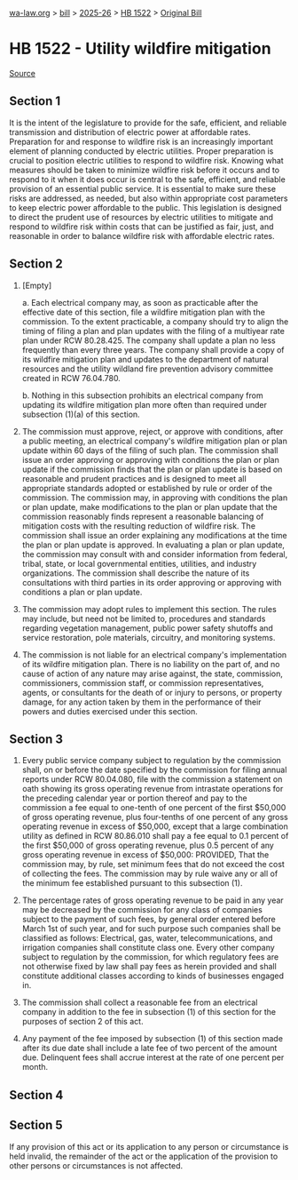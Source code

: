 [wa-law.org](/) > [bill](/bill/) > [2025-26](/bill/2025-26/) > [HB 1522](/bill/2025-26/hb/1522/) > [Original Bill](/bill/2025-26/hb/1522/1/)

# HB 1522 - Utility wildfire mitigation

[Source](http://lawfilesext.leg.wa.gov/biennium/2025-26/Pdf/Bills/House%20Bills/1522.pdf)

## Section 1
It is the intent of the legislature to provide for the safe, efficient, and reliable transmission and distribution of electric power at affordable rates. Preparation for and response to wildfire risk is an increasingly important element of planning conducted by electric utilities. Proper preparation is crucial to position electric utilities to respond to wildfire risk. Knowing what measures should be taken to minimize wildfire risk before it occurs and to respond to it when it does occur is central to the safe, efficient, and reliable provision of an essential public service. It is essential to make sure these risks are addressed, as needed, but also within appropriate cost parameters to keep electric power affordable to the public. This legislation is designed to direct the prudent use of resources by electric utilities to mitigate and respond to wildfire risk within costs that can be justified as fair, just, and reasonable in order to balance wildfire risk with affordable electric rates.

## Section 2
1. [Empty]

    a. Each electrical company may, as soon as practicable after the effective date of this section, file a wildfire mitigation plan with the commission. To the extent practicable, a company should try to align the timing of filing a plan and plan updates with the filing of a multiyear rate plan under RCW 80.28.425. The company shall update a plan no less frequently than every three years. The company shall provide a copy of its wildfire mitigation plan and updates to the department of natural resources and the utility wildland fire prevention advisory committee created in RCW 76.04.780.

    b. Nothing in this subsection prohibits an electrical company from updating its wildfire mitigation plan more often than required under subsection (1)(a) of this section.

2. The commission must approve, reject, or approve with conditions, after a public meeting, an electrical company's wildfire mitigation plan or plan update within 60 days of the filing of such plan. The commission shall issue an order approving or approving with conditions the plan or plan update if the commission finds that the plan or plan update is based on reasonable and prudent practices and is designed to meet all appropriate standards adopted or established by rule or order of the commission. The commission may, in approving with conditions the plan or plan update, make modifications to the plan or plan update that the commission reasonably finds represent a reasonable balancing of mitigation costs with the resulting reduction of wildfire risk. The commission shall issue an order explaining any modifications at the time the plan or plan update is approved. In evaluating a plan or plan update, the commission may consult with and consider information from federal, tribal, state, or local governmental entities, utilities, and industry organizations. The commission shall describe the nature of its consultations with third parties in its order approving or approving with conditions a plan or plan update.

3. The commission may adopt rules to implement this section. The rules may include, but need not be limited to, procedures and standards regarding vegetation management, public power safety shutoffs and service restoration, pole materials, circuitry, and monitoring systems.

4. The commission is not liable for an electrical company's implementation of its wildfire mitigation plan. There is no liability on the part of, and no cause of action of any nature may arise against, the state, commission, commissioners, commission staff, or commission representatives, agents, or consultants for the death of or injury to persons, or property damage, for any action taken by them in the performance of their powers and duties exercised under this section.

## Section 3
1. Every public service company subject to regulation by the commission shall, on or before the date specified by the commission for filing annual reports under RCW 80.04.080, file with the commission a statement on oath showing its gross operating revenue from intrastate operations for the preceding calendar year or portion thereof and pay to the commission a fee equal to one-tenth of one percent of the first $50,000 of gross operating revenue, plus four-tenths of one percent of any gross operating revenue in excess of $50,000, except that a large combination utility as defined in RCW 80.86.010 shall pay a fee equal to 0.1 percent of the first $50,000 of gross operating revenue, plus 0.5 percent of any gross operating revenue in excess of $50,000: PROVIDED, That the commission may, by rule, set minimum fees that do not exceed the cost of collecting the fees. The commission may by rule waive any or all of the minimum fee established pursuant to this subsection (1).

2. The percentage rates of gross operating revenue to be paid in any year may be decreased by the commission for any class of companies subject to the payment of such fees, by general order entered before March 1st of such year, and for such purpose such companies shall be classified as follows: Electrical, gas, water, telecommunications, and irrigation companies shall constitute class one. Every other company subject to regulation by the commission, for which regulatory fees are not otherwise fixed by law shall pay fees as herein provided and shall constitute additional classes according to kinds of businesses engaged in.

3. The commission shall collect a reasonable fee from an electrical company in addition to the fee in subsection (1) of this section for the purposes of section 2 of this act.

4. Any payment of the fee imposed by subsection (1) of this section made after its due date shall include a late fee of two percent of the amount due. Delinquent fees shall accrue interest at the rate of one percent per month.

## Section 4
## Section 5
If any provision of this act or its application to any person or circumstance is held invalid, the remainder of the act or the application of the provision to other persons or circumstances is not affected.
